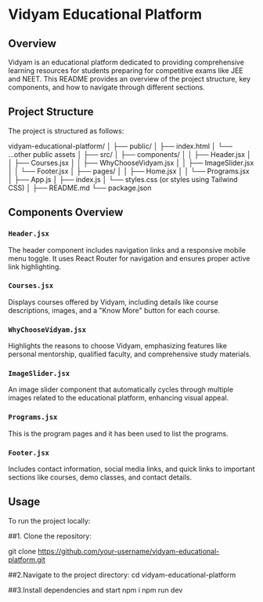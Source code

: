 # Vidyam Educational Platform

## Overview

Vidyam is an educational platform dedicated to providing comprehensive learning resources for students preparing for competitive exams like JEE and NEET. This README provides an overview of the project structure, key components, and how to navigate through different sections.

## Project Structure

The project is structured as follows:

vidyam-educational-platform/
│
├── public/
│ ├── index.html
│ └── ...other public assets
│
├── src/
│ ├── components/
│ │ ├── Header.jsx
│ │ ├── Courses.jsx
│ │ ├── WhyChooseVidyam.jsx
│ │ ├── ImageSlider.jsx
│ │ └── Footer.jsx
│ ├── pages/
│ │ ├── Home.jsx
│ │ └── Programs.jsx
│ ├── App.js
│ ├── index.js
│ └── styles.css (or styles using Tailwind CSS)
│
├── README.md
└── package.json


## Components Overview

### `Header.jsx`

The header component includes navigation links and a responsive mobile menu toggle. It uses React Router for navigation and ensures proper active link highlighting.

### `Courses.jsx`

Displays courses offered by Vidyam, including details like course descriptions, images, and a "Know More" button for each course.

### `WhyChooseVidyam.jsx`

Highlights the reasons to choose Vidyam, emphasizing features like personal mentorship, qualified faculty, and comprehensive study materials.

### `ImageSlider.jsx`

An image slider component that automatically cycles through multiple images related to the educational platform, enhancing visual appeal.

### `Programs.jsx`

This is the program pages and it has been used to list the programs.

### `Footer.jsx`

Includes contact information, social media links, and quick links to important sections like courses, demo classes, and contact details.

## Usage

To run the project locally:

##1. Clone the repository:

   git clone https://github.com/your-username/vidyam-educational-platform.git
   
##2.Navigate to the project directory:
 cd vidyam-educational-platform
 
##3.Install dependencies and start
npm i 
npm run dev

